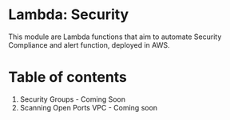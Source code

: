 # Lambda: Security

This module are Lambda functions that aim to automate Security Compliance and alert function, deployed in AWS. 


# Table of contents

1. Security Groups - Coming Soon
2. Scanning Open Ports VPC - Coming soon